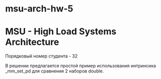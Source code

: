 # msu-arch-hw-5
# MSU - High Load Systems Architecture

Порядковый номер студента - 32

В решении предлагается простой пример использования интринсика _mm_set_pd для сравнения 2 наборов double.
